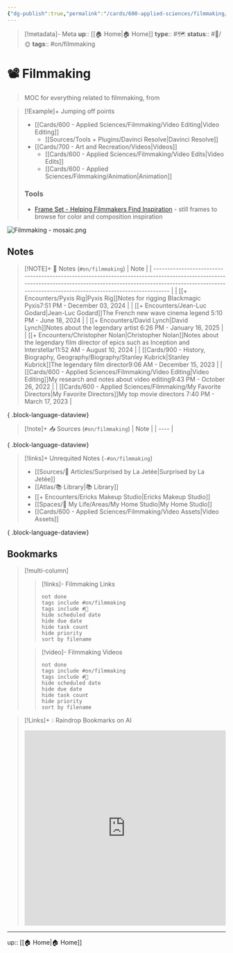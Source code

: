 ```yaml
---
{"dg-publish":true,"permalink":"/cards/600-applied-sciences/filmmaking/filmmaking/","title":"📽️ Filmmaking"}
---
```


> [!metadata]- Meta
> **up**:: [[🏠 Home\|🏠 Home]]
> **type**:: #🗺️ 
> **status**:: #📝/🌞
> **tags**::  #on/filmmaking 


# 📽️ Filmmaking

> MOC for everything related to filmmaking, from

> [!Example]+ Jumping off points
> - [[Cards/600 - Applied Sciences/Filmmaking/Video Editing\|Video Editing]]
> 	- [[Sources/Tools + Plugins/Davinci Resolve\|Davinci Resolve]]
> - [[Cards/700 - Art and Recreation/Videos\|Videos]]
> 	- [[Cards/600 - Applied Sciences/Filmmaking/Video Edits\|Video Edits]]
> 	- [[Cards/600 - Applied Sciences/Filmmaking/Animation\|Animation]]
>
> ### Tools
> - [Frame Set - Helping Filmmakers Find Inspiration](https://frameset.app/stills) - still frames to browse for color and composition inspiration 

![Filmmaking - mosaic.png](/img/user/Extras/Attachments/Filmmaking%20-%20mosaic.png)
## Notes
> [!NOTE]+ 📝 Notes (`#on/filmmaking`)
>  | Note                                                                                                                                                                                                                          |
> | ----------------------------------------------------------------------------------------------------------------------------------------------------------------------------------------------------------------------------- |
> | [[+ Encounters/Pyxis Rig\|Pyxis Rig]]<span class='summary'>Notes for rigging Blackmagic Pyxis</span><span class='block'>7:51 PM - December 03, 2024</span>                                                                 |
> | [[+ Encounters/Jean-Luc Godard\|Jean-Luc Godard]]<span class='summary'>The French new wave cinema legend </span><span class='block'>5:10 PM - June 18, 2024</span>                                                         |
> | [[+ Encounters/David Lynch\|David Lynch]]<span class='summary'>Notes about the legendary artist </span><span class='block'>6:26 PM - January 16, 2025</span>                                                               |
> | [[+ Encounters/Christopher Nolan\|Christopher Nolan]]<span class='summary'>Notes about the legendary film director of epics such as Inception and Interstellar</span><span class='block'>11:52 AM - August 10, 2024</span> |
> | [[Cards/900 - History, Biography, Geography/Biography/Stanley Kubrick\|Stanley Kubrick]]<span class='summary'>The legendary film director</span><span class='block'>9:06 AM - December 15, 2023</span>                     |
> | [[Cards/600 - Applied Sciences/Filmmaking/Video Editing\|Video Editing]]<span class='summary'>My research and notes about video editing</span><span class='block'>9:43 PM - October 26, 2022</span>                        |
> | [[Cards/600 - Applied Sciences/Filmmaking/My Favorite Directors\|My Favorite Directors]]<span class='summary'>My top movie directors </span><span class='block'>7:40 PM - March 17, 2023</span>                            |
> 
{ .block-language-dataview}

> [!note]+ 📥 Sources (`#on/filmmaking`)
>  | Note |
> | ---- |
> 
{ .block-language-dataview}

> [!links]+ Unrequited Notes (`-#on/filmmaking`)
>  - [[Sources/📰 Articles/Surprised by La Jetée\|Surprised by La Jetée]]
> - [[Atlas/📚 Library\|📚 Library]]
> - [[+ Encounters/Ericks Makeup Studio\|Ericks Makeup Studio]]
> - [[Spaces/🤘 My Life/Areas/My Home Studio\|My Home Studio]]
> - [[Cards/600 - Applied Sciences/Filmmaking/Video Assets\|Video Assets]]
> 
{ .block-language-dataview}

## Bookmarks

> [!multi-column]
> > [!links]- Filmmaking Links
> > ```tasks
> > not done
> > tags include #on/filmmaking 
> > tags include #🔗 
> > hide scheduled date
> > hide due date
> > hide task count
> > hide priority
> > sort by filename
> > ```
> 
> > [!video]- Filmmaking Videos
> > ```tasks
> > not done
> > tags include #on/filmmaking
> > tags include #🎥 
> > hide scheduled date
> > hide due date
> > hide task count
> > hide priority
> > sort by filename
> > ```


> [!Links]+ 💧 Raindrop Bookmarks on AI
> <iframe style="border: 0; width: 100%; height: 450px;" allowfullscreen frameborder="0" src="https://raindrop.io/tophg/filmmaking-34324484"></iframe>

---
up:: [[🏠 Home\|🏠 Home]]

